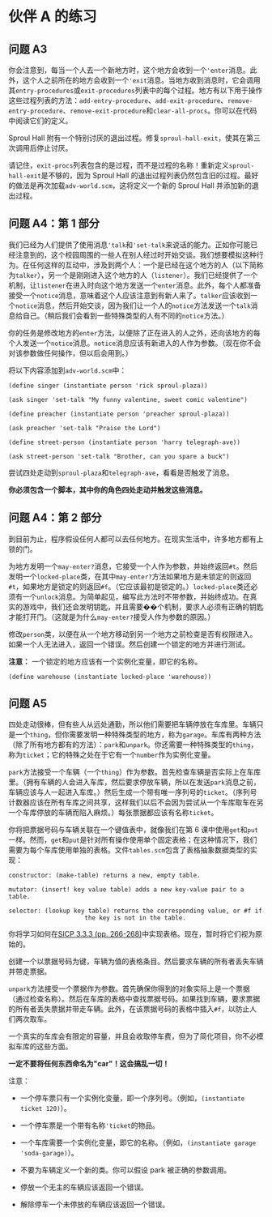 # 伙伴 A 的练习

## 问题 A3

你会注意到，每当一个人去一个新地方时，这个地方会收到一个`'enter`消息。此外，这个人之前所在的地方会收到一个`'exit`消息。当地方收到消息时，它会调用其`entry-procedures`或`exit-procedures`列表中的每个过程。地方有以下用于操作这些过程列表的方法：`add-entry-procedure`、`add-exit-procedure`、`remove-entry-procedure`、`remove-exit-procedure`和`clear-all-procs`。你可以在代码中阅读它们的定义。

Sproul Hall 附有一个特别讨厌的退出过程。修复`sproul-hall-exit`，使其在第三次调用后停止讨厌。

请记住，`exit-procs`列表包含的是过程，而不是过程的名称！重新定义`sproul-hall-exit`是不够的，因为 Sproul Hall 的退出过程列表仍然包含旧的过程。最好的做法是再次加载`adv-world.scm`，这将定义一个新的 Sproul Hall 并添加新的退出过程。

## 问题 A4：第 1 部分

我们已经为人们提供了使用消息`'talk`和`'set-talk`来说话的能力。正如你可能已经注意到的，这个校园周围的一些人在别人经过时开始交谈。我们想要模拟这种行为。在任何这样的互动中，涉及到两个人：一个是已经在这个地方的人（以下简称为`talker`），另一个是刚刚进入这个地方的人（`listener`）。我们已经提供了一个机制，让`listener`在进入时向这个地方发送一个`enter`消息。此外，每个人都准备接受一个`notice`消息，意味着这个人应该注意到有新人来了。`talker`应该收到一个`notice`消息，然后开始交谈，因为我们让一个人的`notice`方法发送一个`talk`消息给自己。（稍后我们会看到一些特殊类型的人有不同的`notice`方法。）

你的任务是修改地方的`enter`方法，以便除了正在进入的人之外，还向该地方的每个人发送一个`notice`消息。`notice`消息应该有新进入的人作为参数。（现在你不会对该参数做任何操作，但以后会用到。）

将以下内容添加到`adv-world.scm`中：

```
(define singer (instantiate person 'rick sproul-plaza))

(ask singer 'set-talk "My funny valentine, sweet comic valentine")

(define preacher (instantiate person 'preacher sproul-plaza))

(ask preacher 'set-talk "Praise the Lord")

(define street-person (instantiate person 'harry telegraph-ave))

(ask street-person 'set-talk "Brother, can you spare a buck") 
```

尝试四处走动到`sproul-plaza`和`telegraph-ave`，看看是否触发了消息。

**你必须包含一个脚本，其中你的角色四处走动并触发这些消息。**

## 问题 A4：第 2 部分

到目前为止，程序假设任何人都可以去任何地方。在现实生活中，许多地方都有上锁的门。

为地方发明一个`may-enter?`消息，它接受一个人作为参数，并始终返回`#t`。然后发明一个`locked-place`类，在其中`may-enter?`方法如果地方是未锁定的则返回`#t`，如果地方是锁定的则返回`#f`。（它应该最初是锁定的。）`locked-place`类还必须有一个`unlock`消息。为简单起见，编写此方法时不带参数，并始终成功。在真实的游戏中，我们还会发明钥匙，并且需要��个机制，要求人必须有正确的钥匙才能打开门。（这就是为什么`may-enter?`接受人作为参数的原因。）

修改`person`类，以便在从一个地方移动到另一个地方之前检查是否有权限进入。如果一个人无法进入，返回一个错误。然后创建一个锁定的地方并进行测试。

**注意：** 一个锁定的地方应该有一个实例化变量，即它的名称。

```
(define warehouse (instantiate locked-place 'warehouse)) 
```

## 问题 A5

四处走动很棒，但有些人从远处通勤，所以他们需要把车辆停放在车库里。车辆只是一个`thing`，但你需要发明一种特殊类型的地方，称为`garage`。车库有两种方法（除了所有地方都有的方法）：`park`和`unpark`。你还需要一种特殊类型的`thing`，称为`ticket`；它的特殊之处在于它有一个`number`作为实例化变量。

`park`方法接受一个车辆（一个`thing`）作为参数。首先检查车辆是否实际上在车库里。（拥有车辆的人会进入车库，然后要求停放车辆，所以在发送`park`消息之前，车辆应该与人一起进入车库。）然后生成一个带有唯一序列号的`ticket`。（序列号计数器应该在所有车库之间共享，这样我们以后不会因为尝试从一个车库取车在另一个车库停放的车辆而陷入麻烦。）每张票据都应该有名称`ticket`。

你将把票据号码与车辆关联在一个键值表中，就像我们在第 6 课中使用`get`和`put`一样。然而，`get`和`put`是针对所有操作使用单个固定表格；在这种情况下，我们需要为每个车库使用单独的表格。文件`tables.scm`包含了表格抽象数据类型的实现：

```
constructor: (make-table) returns a new, empty table.

mutator: (insert! key value table) adds a new key-value pair to a table.

selector: (lookup key table) returns the corresponding value, or #f if
                     the key is not in the table. 
```

你将学习如何在[SICP 3.3.3 (pp. 266-268)](https://mitpress.mit.edu/sicp/full-text/sicp/book/node63.html)中实现表格。现在，暂时将它们视为原始的。

创建一个以票据号码为键，车辆为值的表格条目。然后要求车辆的所有者丢失车辆并带走票据。

`unpark`方法接受一个票据作为参数。首先确保你得到的对象实际上是一个票据（通过检查名称）。然后在车库的表格中查找票据号码。如果找到车辆，要求票据的所有者丢失票据并带走车辆。此外，在该票据号码的表格中插入`#f`，以防止人们两次取车。

一个真实的车库会有限定的容量，并且会收取停车费，但为了简化项目，你不必模拟车库的这些方面。

**一定不要将任何东西命名为"car"！这会搞乱一切！**

注意：

+   一个停车票只有一个实例化变量，即一个序列号。（例如，`(instantiate ticket 120)`）。

+   一个停车票是一个带有名称`'ticket`的物品。

+   一个车库需要一个实例化变量，即它的名称。（例如，`(instantiate garage 'soda-garage)`）。

+   不要为车辆定义一个新的类。你可以假设 park 被正确的参数调用。

+   停放一个无主的车辆应该返回一个错误。

+   解除停车一个未停放的车辆应该返回一个错误。
